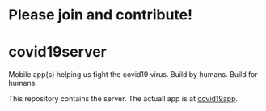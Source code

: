 # Please join and contribute!

# covid19server

Mobile app(s) helping us fight the covid19 virus. Build by humans. Build for humans.

This repository contains the server. The actuall app is at [covid19app](https://github.com/covid19app/covid19app).
